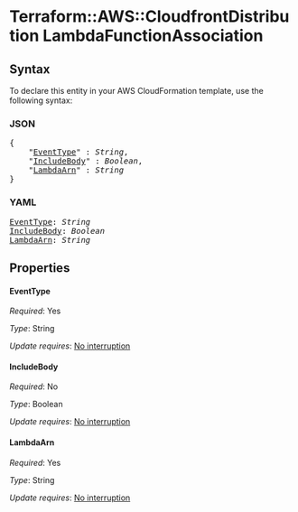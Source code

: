 # Terraform::AWS::CloudfrontDistribution LambdaFunctionAssociation

## Syntax

To declare this entity in your AWS CloudFormation template, use the following syntax:

### JSON

<pre>
{
    "<a href="#eventtype" title="EventType">EventType</a>" : <i>String</i>,
    "<a href="#includebody" title="IncludeBody">IncludeBody</a>" : <i>Boolean</i>,
    "<a href="#lambdaarn" title="LambdaArn">LambdaArn</a>" : <i>String</i>
}
</pre>

### YAML

<pre>
<a href="#eventtype" title="EventType">EventType</a>: <i>String</i>
<a href="#includebody" title="IncludeBody">IncludeBody</a>: <i>Boolean</i>
<a href="#lambdaarn" title="LambdaArn">LambdaArn</a>: <i>String</i>
</pre>

## Properties

#### EventType

_Required_: Yes

_Type_: String

_Update requires_: [No interruption](https://docs.aws.amazon.com/AWSCloudFormation/latest/UserGuide/using-cfn-updating-stacks-update-behaviors.html#update-no-interrupt)

#### IncludeBody

_Required_: No

_Type_: Boolean

_Update requires_: [No interruption](https://docs.aws.amazon.com/AWSCloudFormation/latest/UserGuide/using-cfn-updating-stacks-update-behaviors.html#update-no-interrupt)

#### LambdaArn

_Required_: Yes

_Type_: String

_Update requires_: [No interruption](https://docs.aws.amazon.com/AWSCloudFormation/latest/UserGuide/using-cfn-updating-stacks-update-behaviors.html#update-no-interrupt)

